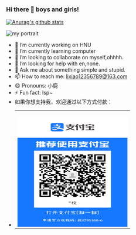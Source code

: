 
### Hi there 👋 boys and girls!

[![Anurag's github stats](https://github-readme-stats.vercel.app/api?username=heeler-deer)](https://github.com/anuraghazra/github-readme-stats)


![my portrait](https://ss2.bdstatic.com/70cFvnSh_Q1YnxGkpoWK1HF6hhy/it/u=3121617516,2313216348&fm=26&gp=0.jpg)

- 🔭 I’m currently working on HNU
- 🌱 I’m currently learning computer
- 👯 I’m looking to collaborate on myself,ohhhh.
- 🤔 I’m looking for help with en,none.
- 💬 Ask me about something simple and stupid.
- 📫 How to reach me: lixiao12356789@163.com
- 😄 Pronouns: 小鹿
- ⚡ Fun fact: lsp~
- 如果你想支持我，欢迎通过以下方式付款：
- <table><tr>
<td>

<img src="https://github.com/heeler-deer/heeler-deer/blob/main/zfb.jpg?raw=true" width = "300" height = "300" div align=left /></td>
</tr></table>



